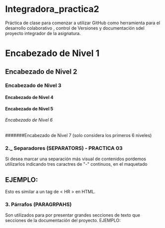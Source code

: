 # Integradora_practica2
Práctica de clase para comenzar a utilizar GitHub como herramienta para el desarrollo colaborativo , control de Versiones y documentación sdel proyecto integrador de la asignatura.

# Encabezado de Nivel 1
## Encabezado de Nivel 2
### Encabezado de Nivel 3
#### Encabezado de Nivel 4
#### Encabezado de Nivel 5
###### Encabezado de Nivel 6
#######Encabezado de Nivel 7 (solo considera los primeros 6 niveles)

### 2._ Separadores (SEPARATORS) - PRACTICA 03
Si desea marcar una separación más visual de contenidos pordemos utilizarlos indicando tres caractres de "-" continuos, en el maquetado

EJEMPLO:
---

Esto es similar a un tag de < HR > en HTML.
<h3 tabindex="-1" class="heading-element" dir="auto">3. Párrafos (PARAGRPAHS)</h3>
Son utilizados para por presentar grandes secciones de texto que secciones de la documentación del proyecto.
EJEMPLO:

